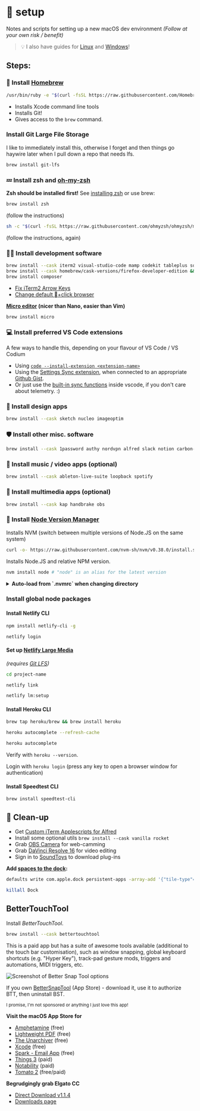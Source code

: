 #  setup

Notes and scripts for setting up a new macOS dev environment _(Follow at your own risk / benefit)_

> 💡 I also have guides for [Linux](https://github.com/miclgael/setup-linux) and [Windows](https://github.com/miclgael/setup-win)!

## Steps:

### 🍻 Install [Homebrew](https://brew.sh/)

```bash
/usr/bin/ruby -e "$(curl -fsSL https://raw.githubusercontent.com/Homebrew/install/master/install)"
```

- Installs Xcode command line tools
- Installs Git!
- Gives access to the `brew` command.

### Install Git Large File Storage

I like to immediately install this, otherwise I forget and then things go haywire later when I pull down a repo that needs lfs.

```bash
brew install git-lfs
```

### 💤 Install zsh and [oh-my-zsh](https://github.com/ohmyzsh/ohmyzsh)

**Zsh should be installed first!** See [installing zsh](https://github.com/ohmyzsh/ohmyzsh/wiki/Installing-ZSH) or use brew:

```bash
brew install zsh
```

(follow the instructions)

```bash
sh -c "$(curl -fsSL https://raw.githubusercontent.com/ohmyzsh/ohmyzsh/master/tools/install.sh)"
```

(follow the instructions, again)

### 👩‍💻 Install development software

```bash
brew install --cask iterm2 visual-studio-code mamp codekit tableplus sourcetree insomnia docker && \
brew install --cask homebrew/cask-versions/firefox-developer-edition && \
brew install composer
```

- [Fix iTerm2 Arrow Keys](https://coderwall.com/p/gfmwlw/fixing-arrow-keys-in-iterm-2)
- [Change default +click browser](https://stackoverflow.com/a/46568996)

**[Micro editor](https://micro-editor.github.io/) (nicer than Nano, easier than Vim)**

```bash
brew install micro
```

### 💻 Install preferred VS Code extensions

A few ways to handle this, depending on your flavour of VS Code / VS Codium

- Using [`code --install-extension <extension-name>`](https://gist.github.com/miclgael/fec1768d31c92a580a3b0a28688a29e9)
- Using the [Settings Sync extension](https://marketplace.visualstudio.com/items?itemName=Shan.code-settings-sync), when connected to an appropriate [Github Gist](https://gist.github.com/miclgael/79b65d3420f95a943eb9bf94be1399c5). 
- Or just use the [built-in sync functions](https://code.visualstudio.com/docs/editor/settings-sync) inside vscode, if you don't care about telemetry. :)

### 🎨 Install design apps

```bash
brew install --cask sketch nucleo imageoptim
```

### 🛡 Install other misc. software

```bash
brew install --cask 1password authy nordvpn alfred slack notion carbon-copy-cloner dropbox
```

### 🎹 Install music / video apps (optional)

```bash
brew install --cask ableton-live-suite loopback spotify
```
### 📼 Install multimedia apps (optional)

```bash
brew install --cask kap handbrake obs
```

### 💚 Install [Node Version Manager](https://github.com/nvm-sh/nvm)

Installs NVM (switch between multiple versions of Node.JS on the same system)

```bash
curl -o- https://raw.githubusercontent.com/nvm-sh/nvm/v0.38.0/install.sh | bash
```

Installs Node.JS <version> and relative NPM version.

```bash
nvm install node # "node" is an alias for the latest version
```

<details>
<summary><strong>Auto-load from `.nvmrc` when changing directory</strong></summary>

```zsh
# place this after nvm initialization!
autoload -U add-zsh-hook
load-nvmrc() {
  local node_version="$(nvm version)"
  local nvmrc_path="$(nvm_find_nvmrc)"

  if [ -n "$nvmrc_path" ]; then
    local nvmrc_node_version=$(nvm version "$(cat "${nvmrc_path}")")

    if [ "$nvmrc_node_version" = "N/A" ]; then
      nvm install
    elif [ "$nvmrc_node_version" != "$node_version" ]; then
      nvm use
    fi
  elif [ "$node_version" != "$(nvm version default)" ]; then
    echo "Reverting to nvm default version"
    nvm use default
  fi
}
add-zsh-hook chpwd load-nvmrc
load-nvmrc
```

[credit :)](https://github.com/nvm-sh/nvm#zsh)

</details>


### Install global node packages

#### Install Netlify CLI

```bash
npm install netlify-cli -g

netlify login
```

#### Set up [Netlify Large Media](https://docs.netlify.com/large-media/setup/)

_(requires [Git LFS](#install-git-large-file-storage))_

```bash
cd project-name

netlify link

netlify lm:setup
```

#### Install Heroku CLI

```bash
brew tap heroku/brew && brew install heroku

heroku autocomplete --refresh-cache

heroku autocomplete
```

Verify with `heroku --version`.

Login with `heroku login` (press any key to open a browser window for authentication)

#### Install Speedtest CLI

`brew install speedtest-cli`

## 🧼 Clean-up

- Get [Custom iTerm Applescripts for Alfred](https://github.com/stuartcryan/custom-iterm-applescripts-for-alfred)
- Install some optional utils `brew install --cask vanilla rocket`
- Grab [OBS Camera](https://obs.camera/docs/getting-started/ios-camera-plugin-usb/) for web-camming
- Grab [DaVinci Resolve 16](https://www.blackmagicdesign.com/products/davinciresolve/) for video editing
- Sign in to [SoundToys](https://www.soundtoys.com) to download plug-ins

**Add [spaces to the dock](https://css-tricks.com/snippets/html/add-spaces-to-dock-in-os-x/):**

```bash
defaults write com.apple.dock persistent-apps -array-add '{"tile-type"="spacer-tile";}'

killall Dock
```

  
## BetterTouchTool

Install _BetterTouchTool_. 
  
```bash
brew install --cask bettertouchtool
```

This is a paid app but has a suite of awesome tools available (additional to the touch bar customisation), such as window snapping, global keyboard shortcuts (e.g. "Hyper Key"), track-pad gesture mods, triggers and automations, MIDI triggers, etc.

![Screenshot of Better Snap Tool options](https://user-images.githubusercontent.com/4301358/123492681-8a911a80-d65d-11eb-8f8f-0215fc02c5af.png)
  
If you own [BetterSnapTool](https://apps.apple.com/au/app/bettersnaptool/id417375580?mt=12) (App Store) - download it, use it to authorize BTT, then uninstall BST. 

<small>I promise, I'm not sponsored or anything I just love this app!</small>
  
**Visit the macOS App Store for**

- [Amphetamine](https://apps.apple.com/au/app/amphetamine/id937984704?mt=12) (free)
- [Lightweight PDF](https://apps.apple.com/au/app/lightweight-pdf/id1450640351?mt=12) (free)
- [The Unarchiver](https://apps.apple.com/au/app/the-unarchiver/id425424353?mt=12) (free)
- [Xcode](https://apps.apple.com/au/app/xcode/id497799835?mt=12) (free)
- [Spark - Email App](https://apps.apple.com/au/app/spark-email-app-by-readdle/id1176895641?mt=12) (free)
- [Things 3](https://apps.apple.com/au/app/things-3/id904280696?mt=12) (paid)
- [Notability](https://apps.apple.com/au/app/notability/id360593530) (paid)
- [Tomato 2](https://apps.apple.com/au/app/tomato-2-pomodoro-timer/id1494210770?mt=12) (free/paid)
  
**Begrudgingly grab Elgato CC**

- [Direct Download v1.1.4](https://edge.elgato.com/egc/macos/eccm/1.1.4/Control_Center_1.1.4.10368.zip)
- [Downloads page](https://www.elgato.com/en/downloads)
